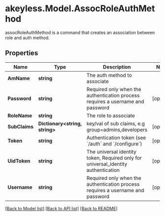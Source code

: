 # akeyless.Model.AssocRoleAuthMethod
assocRoleAuthMethod is a command that creates an association between role and auth method.

## Properties

Name | Type | Description | Notes
------------ | ------------- | ------------- | -------------
**AmName** | **string** | The auth method to associate | 
**Password** | **string** | Required only when the authentication process requires a username and password | [optional] 
**RoleName** | **string** | The role to associate | 
**SubClaims** | **Dictionary&lt;string, string&gt;** | key/val of sub claims, e.g group&#x3D;admins,developers | [optional] 
**Token** | **string** | Authentication token (see &#x60;/auth&#x60; and &#x60;/configure&#x60;) | [optional] 
**UidToken** | **string** | The universal identity token, Required only for universal_identity authentication | [optional] 
**Username** | **string** | Required only when the authentication process requires a username and password | [optional] 

[[Back to Model list]](../README.md#documentation-for-models) [[Back to API list]](../README.md#documentation-for-api-endpoints) [[Back to README]](../README.md)

